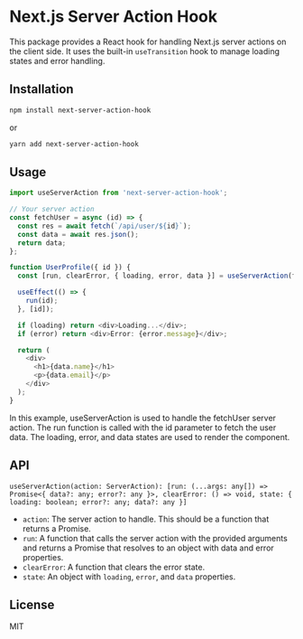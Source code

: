 # Next.js Server Action Hook

This package provides a React hook for handling Next.js server actions on the client side. It uses the built-in `useTransition` hook to manage loading states and error handling.

## Installation

```bash
npm install next-server-action-hook
```
or

```bash
yarn add next-server-action-hook
```

## Usage
```ts
import useServerAction from 'next-server-action-hook';

// Your server action
const fetchUser = async (id) => {
  const res = await fetch(`/api/user/${id}`);
  const data = await res.json();
  return data;
};

function UserProfile({ id }) {
  const [run, clearError, { loading, error, data }] = useServerAction(fetchUser);

  useEffect(() => {
    run(id);
  }, [id]);

  if (loading) return <div>Loading...</div>;
  if (error) return <div>Error: {error.message}</div>;

  return (
    <div>
      <h1>{data.name}</h1>
      <p>{data.email}</p>
    </div>
  );
}
```

In this example, useServerAction is used to handle the fetchUser server action. The run function is called with the id parameter to fetch the user data. The loading, error, and data states are used to render the component.

## API
`useServerAction(action: ServerAction): [run: (...args: any[]) => Promise<{ data?: any; error?: any }>, clearError: () => void, state: { loading: boolean; error?: any; data?: any }]`

- `action`: The server action to handle. This should be a function that returns a Promise.
- `run`: A function that calls the server action with the provided arguments and returns a Promise that resolves to an object with data and error properties.
- `clearError`: A function that clears the error state.
- `state`: An object with `loading`, `error`, and `data` properties.

## License
MIT